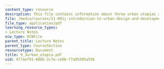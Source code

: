 ```yaml
---
content_type: resource
description: This file contains information about three urban utopias and images.
file: /media/courses/11-001j-introduction-to-urban-design-and-development-spring-2006/477aef91680b2c7ece0bf7a95505a556_9_3urban_utopia.pdf
file_type: application/pdf
learning_resource_types:
- Lecture Notes
ocw_type: OCWFile
parent_title: Lecture Notes
parent_type: CourseSection
resourcetype: Document
title: 9_3urban_utopia.pdf
uid: 477aef91-680b-2c7e-ce0b-f7a95505a556
---
```

